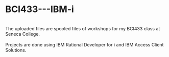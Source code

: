 # BCI433---IBM-i
 <br> The uploaded files are spooled files of workshops for my BCI433 class at Seneca College. </br>
 <br> Projects are done using IBM Rational Developer for i and IBM Access Client Solutions.</br>
